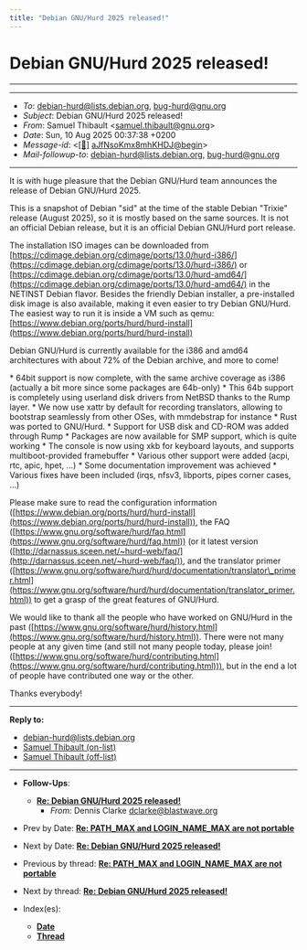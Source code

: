 ```yaml
---
title: "Debian GNU/Hurd 2025 released!"
---
```


# Debian GNU/Hurd 2025 released!

* * *

* * *

*   _To_: [debian-hurd@lists.debian.org](mailto:debian-hurd%40lists.debian.org), [bug-hurd@gnu.org](mailto:bug-hurd%40gnu.org)
*   _Subject_: Debian GNU/Hurd 2025 released!
*   _From_: Samuel Thibault <[samuel.thibault@gnu.org](mailto:samuel.thibault%40gnu.org)\>
*   _Date_: Sun, 10 Aug 2025 00:37:38 +0200
*   _Message-id_: <[\[🔎\]](https://lists.debian.org/msgid-search/aJfNsoKmx8mhKHDJ@begin) [aJfNsoKmx8mhKHDJ@begin](https://lists.debian.org/debian-hurd/2025/08/msg00038.html)\>
*   _Mail-followup-to_: [debian-hurd@lists.debian.org](mailto:debian-hurd%40lists.debian.org), [bug-hurd@gnu.org](mailto:bug-hurd%40gnu.org)

* * *

It is with huge pleasure that the Debian GNU/Hurd team announces the
release of Debian GNU/Hurd 2025.

This is a snapshot of Debian "sid" at the time of the stable Debian
"Trixie" release (August 2025), so it is mostly based on the same
sources.  It is not an official Debian release, but it is an official
Debian GNU/Hurd port release.

The installation ISO images can be downloaded from
[https://cdimage.debian.org/cdimage/ports/13.0/hurd-i386/](https://cdimage.debian.org/cdimage/ports/13.0/hurd-i386/) or
[https://cdimage.debian.org/cdimage/ports/13.0/hurd-amd64/](https://cdimage.debian.org/cdimage/ports/13.0/hurd-amd64/)
in the NETINST Debian flavor. Besides the friendly Debian installer, a
pre-installed disk image is also available, making it even easier to try
Debian GNU/Hurd. The easiest way to run it is inside a VM such as qemu:
[https://www.debian.org/ports/hurd/hurd-install](https://www.debian.org/ports/hurd/hurd-install)

Debian GNU/Hurd is currently available for the i386 and amd64
architectures with about 72% of the Debian archive, and more to come!


\* 64bit support is now complete, with the same archive coverage as i386
(actually a bit more since some packages are 64b-only)
\* This 64b support is completely using userland disk drivers from NetBSD
thanks to the Rump layer.
\* We now use xattr by default for recording translators, allowing to
bootstrap seamlessly from other OSes, with mmdebstrap for instance
\* Rust was ported to GNU/Hurd.
\* Support for USB disk and CD-ROM was added through Rump
\* Packages are now available for SMP support, which is quite working
\* The console is now using xkb for keyboard layouts, and supports
multiboot-provided framebuffer
\* Various other support were added (acpi, rtc, apic, hpet, ...)
\* Some documentation improvement was achieved
\* Various fixes have been included (irqs, nfsv3, libports, pipes corner
cases, ...)


Please make sure to read the configuration information
([https://www.debian.org/ports/hurd/hurd-install](https://www.debian.org/ports/hurd/hurd-install)), the FAQ
([https://www.gnu.org/software/hurd/faq.html](https://www.gnu.org/software/hurd/faq.html)) (or it latest version
([http://darnassus.sceen.net/~hurd-web/faq/](http://darnassus.sceen.net/~hurd-web/faq/)),
and the translator primer
([https://www.gnu.org/software/hurd/hurd/documentation/translator\_primer.html](https://www.gnu.org/software/hurd/hurd/documentation/translator_primer.html))
to get a grasp of the great features of GNU/Hurd.

We would like to thank all the people who have worked on GNU/Hurd in the
past ([https://www.gnu.org/software/hurd/history.html](https://www.gnu.org/software/hurd/history.html)).
There were not many people at any given time (and still not many people
today, please join!
([https://www.gnu.org/software/hurd/contributing.html](https://www.gnu.org/software/hurd/contributing.html))), but in the end a
lot of people have contributed one way or the other.

Thanks everybody!

* * *

**Reply to:**

*   [debian-hurd@lists.debian.org](mailto:debian-hurd@lists.debian.org?in-reply-to=%3CaJfNsoKmx8mhKHDJ@begin%3E&subject=Re:%20Debian%20GNU/Hurd%202025%20released!)
*   [Samuel Thibault (on-list)](mailto:samuel.thibault@gnu.org?in-reply-to=%3CaJfNsoKmx8mhKHDJ@begin%3E&subject=Re:%20Debian%20GNU/Hurd%202025%20released!&cc=debian-hurd@lists.debian.org)
*   [Samuel Thibault (off-list)](mailto:samuel.thibault@gnu.org?in-reply-to=%3CaJfNsoKmx8mhKHDJ@begin%3E&subject=Re:%20Debian%20GNU/Hurd%202025%20released!)

* * *

*   **Follow-Ups**:
    *   **[Re: Debian GNU/Hurd 2025 released!](https://lists.debian.org/debian-hurd/2025/08/msg00039.html)**
        *   _From:_ Dennis Clarke <dclarke@blastwave.org>

*   Prev by Date: **[Re: PATH\_MAX and LOGIN\_NAME\_MAX are not portable](https://lists.debian.org/debian-hurd/2025/08/msg00037.html)**
*   Next by Date: **[Re: Debian GNU/Hurd 2025 released!](https://lists.debian.org/debian-hurd/2025/08/msg00039.html)**
*   Previous by thread: **[Re: PATH\_MAX and LOGIN\_NAME\_MAX are not portable](https://lists.debian.org/debian-hurd/2025/08/msg00037.html)**
*   Next by thread: **[Re: Debian GNU/Hurd 2025 released!](https://lists.debian.org/debian-hurd/2025/08/msg00039.html)**
*   Index(es):
    *   [**Date**](https://lists.debian.org/debian-hurd/2025/08/maillist.html#00038)
    *   [**Thread**](https://lists.debian.org/debian-hurd/2025/08/threads.html#00038)